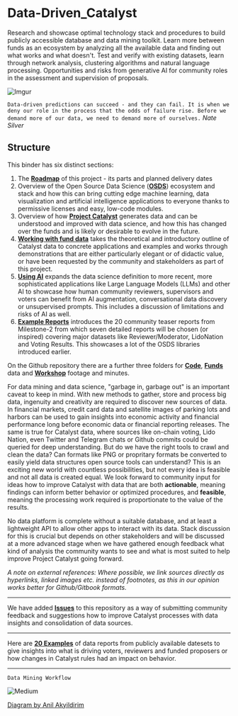 # Data-Driven\_Catalyst

Research and showcase optimal technology stack and procedures to build publicly accessible database and data mining toolkit. Learn more between funds as an ecosystem by analyzing all the available data and finding out what works and what doesn't. Test and verify with existing datasets, learn through network analysis, clustering algorithms and natural language processing. Opportunities and risks from generative AI for community roles in the assessment and supervision of proposals.

![Imgur](https://i.imgur.com/ViLBYv9.png)

`Data-driven predictions can succeed - and they can fail. It is when we deny our role in the process that the odds of failure rise. Before we demand more of our data, we need to demand more of ourselves.` _Nate Silver_

## Structure

This binder has six distinct sections:

1. The [**Roadmap**](https://github.com/Sapient-Predictive-Analytics/Data-Driven_Catalyst/blob/main/Roadmap.md) of this project - its parts and planned delivery dates
2. Overview of the Open Source Data Science ([**OSDS**](https://github.com/Sapient-Predictive-Analytics/Data-Driven_Catalyst/blob/main/OSDS.md)) ecosystem and stack and how this can bring cutting edge machine learning, data visualization and artificial intelligence applications to everyone thanks to permissive licenses and easy, low-code modules.
3. Overview of how [**Project Catalyst**](https://github.com/Sapient-Predictive-Analytics/Data-Driven_Catalyst/blob/main/Project_Catalyst.md) generates data and can be understood and improved with data science, and how this has changed over the funds and is likely or desirable to evolve in the future.
4. [**Working with fund data**](https://github.com/Sapient-Predictive-Analytics/Data-Driven_Catalyst/blob/main/Working_with_Fund_Data.md) takes the theoretical and introductory outline of Catalyst data to concrete applications and examples and works through demonstrations that are either particularly elegant or of didactic value, or have been requested by the community and stakeholders as part of this project.
5. [**Using AI**](https://github.com/Sapient-Predictive-Analytics/Data-Driven_Catalyst/blob/main/Using_AI.md) expands the data science definition to more recent, more sophisticated applications like Large Language Models (LLMs) and other AI to showcase how human community reviewers, supervisors and voters can benefit from AI augmentation, conversational data discovery or unsupervised prompts. This includes a discussion of limitations and risks of AI as well.
6. [**Example Reports**](https://github.com/Sapient-Predictive-Analytics/Data-Driven_Catalyst/blob/main/Funds/examples.md) introduces the 20 community teaser reports from Milestone-2 from which seven detailed reports will be chosen (or inspired) covering major datasets like Reviewer/Moderator, LidoNation and Voting Results. This showcases a lot of the OSDS libraries introduced earlier.

On the Github repository there are a further three folders for [**Code**](https://github.com/Sapient-Predictive-Analytics/Data-Driven\_Catalyst/tree/main/Code), [**Funds**](https://github.com/Sapient-Predictive-Analytics/Data-Driven\_Catalyst/tree/main/Funds) data and [**Workshop**](https://github.com/Sapient-Predictive-Analytics/Data-Driven\_Catalyst/tree/main/Workshop) footage and minutes.

For data mining and data science, "garbage in, garbage out" is an important caveat to keep in mind. With new methods to gather, store and process big data, ingenuity and creativity are required to discover new sources of data. In financial markets, credit card data and satellite images of parking lots and harbors can be used to gain insights into economic activity and financial performance long before economic data or financial reporting releases. The same is true for Catalyst data, where sources like on-chain voting, Lido Nation, even Twitter and Telegram chats or Github commits could be queried for deep understanding. But do we have the right tools to crawl and clean the data? Can formats like PNG or propritary formats be converted to easily yield data structures open source tools can understand? This is an exciting new world with countless possibilities, but not every idea is feasible and not all data is created equal. We look forward to community input for ideas how to improve Catalyst with data that are both **actionable**, meaning findings can inform better behavior or optimized procedures, and **feasible**, meaning the processing work required is proportionate to the value of the results.

No data platform is complete without a suitable database, and at least a lightweight API to allow other apps to interact with its data. Stack discussion for this is crucial but depends on other stakeholders and will be discussed at a more advanced stage when we have gathered enough feedback what kind of analysis the community wants to see and what is most suited to help improve Project Catalyst going forward.

_A note on external references: Where possible, we link sources directly as hyperlinks, linked images etc. instead of footnotes, as this in our opinion works better for Github/Gitbook formats._

***

We have added [**Issues**](https://github.com/Sapient-Predictive-Analytics/Data-Driven\_Catalyst/issues) to this repository as a way of submitting community feedback and suggestions how to improve Catalyst processes with data insights and consolidation of data sources.

***

Here are [**20 Examples**](funds/examples.md) of data reports from publicly available datesets to give insights into what is driving voters, reviewers and funded proposers or how changes in Catalyst rules had an impact on behavior.

***

`Data Mining Workflow`

![Medium](https://miro.medium.com/v2/resize:fit:925/1\*Hezz0cwwf5XZT5za-D29gw.jpeg)

[Diagram by Anil Akyildirim](https://medium.com/@anilak1978\_94291/data-mining-process-basics-7984241d7a45)
